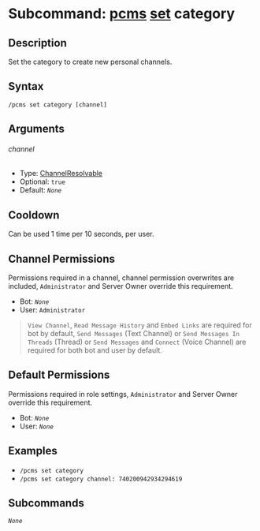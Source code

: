 # Subcommand: [pcms](../pcms.md) [set](./set.md) category

## Description

Set the category to create new personal channels.

## Syntax

```
/pcms set category [channel]
```

## Arguments

###### channel

- Type: [ChannelResolvable](/typedefs/ChannelResolvable.md)
- Optional: `true`
- Default: *`None`*

## Cooldown

Can be used 1 time per 10 seconds, per user.

## Channel Permissions

Permissions required in a channel, channel permission overwrites are included, `Administrator` and Server Owner override this requirement.

- Bot: *`None`*
- User: `Administrator`

> `View Channel`, `Read Message History` and `Embed Links` are required for bot by default, `Send Messages` (Text Channel) or `Send Messages In Threads` (Thread) or `Send Messages` and `Connect` (Voice Channel) are required for both bot and user by default.

## Default Permissions

Permissions required in role settings, `Administrator` and Server Owner override this requirement.

- Bot: *`None`*
- User: *`None`*

## Examples

- `/pcms set category`
- `/pcms set category channel: 740200942934294619`

## Subcommands

*`None`*

